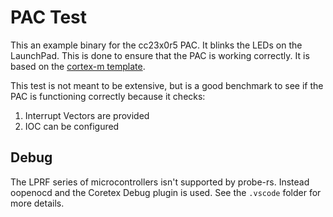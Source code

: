 # PAC Test

This an example binary for the cc23x0r5 PAC. It blinks the LEDs on the LaunchPad. This is done to ensure that the PAC is working correctly. It is based on the [cortex-m template](https://github.com/rust-embedded/cortex-m-quickstart).

This test is not meant to be extensive, but is a good benchmark to see if the PAC is functioning correctly because it checks:

1. Interrupt Vectors are provided
1. IOC can be configured

## Debug

The LPRF series of microcontrollers isn't supported by probe-rs.
Instead oopenocd and the Coretex Debug plugin is used. See the `.vscode` folder for more details.
